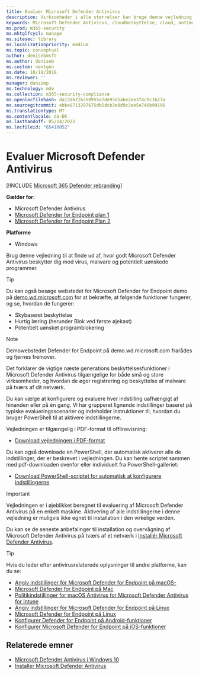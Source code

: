 ```yaml
---
title: Evaluer Microsoft Defender Antivirus
description: Virksomheder i alle størrelser kan bruge denne vejledning til at evaluere og teste den beskyttelse, der tilbydes af Microsoft Defender Antivirus i Windows.
keywords: Microsoft Defender Antivirus, cloudbeskyttelse, cloud, antimalware, sikkerhed, forsvarer, evaluere, test, beskyttelse, sammenligne, beskyttelse i realtid
ms.prod: m365-security
ms.mktglfcycl: manage
ms.sitesec: library
ms.localizationpriority: medium
ms.topic: conceptual
author: denisebmsft
ms.author: deniseb
ms.custom: nextgen
ms.date: 10/18/2018
ms.reviewer: ''
manager: dansimp
ms.technology: mde
ms.collection: m365-security-compliance
ms.openlocfilehash: da13d621b350955a7de93d5abe2ee3f4c0c1b27a
ms.sourcegitcommit: ebbe8713297675db5dcb3e0d9c3ae5e746b99196
ms.translationtype: MT
ms.contentlocale: da-DK
ms.lasthandoff: 05/14/2022
ms.locfileid: "65416052"
---
```

# <a name="evaluate-microsoft-defender-antivirus"></a>Evaluer Microsoft Defender Antivirus

[!INCLUDE [Microsoft 365 Defender rebranding](../../includes/microsoft-defender.md)]


**Gælder for:**

- Microsoft Defender Antivirus
- [Microsoft Defender for Endpoint plan 1](https://go.microsoft.com/fwlink/?linkid=2154037)
- [Microsoft Defender for Endpoint Plan 2](https://go.microsoft.com/fwlink/?linkid=2154037)

**Platforme**
- Windows

Brug denne vejledning til at finde ud af, hvor godt Microsoft Defender Antivirus beskytter dig mod virus, malware og potentielt uønskede programmer.

> [!TIP]
>Du kan også besøge webstedet for Microsoft Defender for Endpoint demo på [demo.wd.microsoft.com](https://demo.wd.microsoft.com?ocid=cx-wddocs-testground) for at bekræfte, at følgende funktioner fungerer, og se, hvordan de fungerer:
>
> - Skybaseret beskyttelse
> - Hurtig læring (herunder Blok ved første øjekast)
> - Potentielt uønsket programblokering

> [!NOTE]
> Demowebstedet Defender for Endpoint på demo.wd.microsoft.com frarådes og fjernes fremover.

Det forklarer de vigtige næste generations beskyttelsesfunktioner i Microsoft Defender Antivirus tilgængelige for både små og store virksomheder, og hvordan de øger registrering og beskyttelse af malware på tværs af dit netværk.

Du kan vælge at konfigurere og evaluere hver indstilling uafhængigt af hinanden eller på én gang. Vi har grupperet lignende indstillinger baseret på typiske evalueringsscenarier og indeholder instruktioner til, hvordan du bruger PowerShell til at aktivere indstillingerne.

Vejledningen er tilgængelig i PDF-format til offlinevisning:

- [Download vejledningen i PDF-format](https://www.microsoft.com/download/details.aspx?id=54795)

Du kan også downloade en PowerShell, der automatisk aktiverer alle de indstillinger, der er beskrevet i vejledningen. Du kan hente scriptet sammen med pdf-downloaden ovenfor eller individuelt fra PowerShell-galleriet:

- [Download PowerShell-scriptet for automatisk at konfigurere indstillingerne](https://www.powershellgallery.com/packages/WindowsDefender_InternalEvaluationSettings)

> [!IMPORTANT]
> Vejledningen er i øjeblikket beregnet til evaluering af Microsoft Defender Antivirus på en enkelt maskine. Aktivering af alle indstillingerne i denne vejledning er muligvis ikke egnet til installation i den virkelige verden.
>
> Du kan se de seneste anbefalinger til installation og overvågning af Microsoft Defender Antivirus på tværs af et netværk i [Installér Microsoft Defender Antivirus](deploy-manage-report-microsoft-defender-antivirus.md).

> [!TIP]
> Hvis du leder efter antivirusrelaterede oplysninger til andre platforme, kan du se:
> - [Angiv indstillinger for Microsoft Defender for Endpoint på macOS-](mac-preferences.md)
> - [Microsoft Defender for Endpoint på Mac](microsoft-defender-endpoint-mac.md)
> - [Politikindstillinger for macOS Antivirus for Microsoft Defender Antivirus for Intune](/mem/intune/protect/antivirus-microsoft-defender-settings-macos)
> - [Angiv indstillinger for Microsoft Defender for Endpoint på Linux](linux-preferences.md)
> - [Microsoft Defender for Endpoint på Linux](microsoft-defender-endpoint-linux.md)
> - [Konfigurer Defender for Endpoint på Android-funktioner](android-configure.md)
> - [Konfigurer Microsoft Defender for Endpoint på iOS-funktioner](ios-configure-features.md)

## <a name="related-topics"></a>Relaterede emner

- [Microsoft Defender Antivirus i Windows 10](microsoft-defender-antivirus-in-windows-10.md)
- [Installer Microsoft Defender Antivirus](deploy-manage-report-microsoft-defender-antivirus.md)